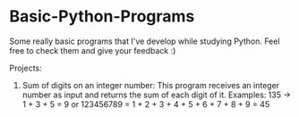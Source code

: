 # Basic-Python-Programs
Some really basic programs that I've develop while studying Python. Feel free to check them and give your feedback :)

Projects:

1) Sum of digits on an integer number:
  This program receives an integer number as input and returns the sum of each digit of it.
  Examples: 135 -> 1 + 3 + 5 = 9  or 123456789 = 1 + 2 + 3 + 4 + 5 + 6 + 7 + 8 + 9 = 45 
